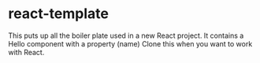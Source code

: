 # react-template

This puts up all the boiler plate used in a new React project. 
It contains a Hello component with a property (name)
Clone this when you want to work with React.

